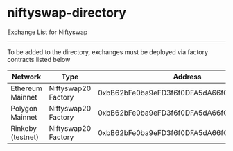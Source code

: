 # niftyswap-directory

Exchange List for Niftyswap

--------

To be added to the directory, exchanges must be deployed via factory contracts listed below

| Network               | Type                  | Address                                    |
| --------------------- | --------------------- | ------------------------------------------ |
| Ethereum Mainnet      | Niftyswap20 Factory   | 0xbB62bFe0ba9eFD3f6f0DFA5dA66fCeF4F4259949 |
| Polygon Mainnet       | Niftyswap20 Factory   | 0xbB62bFe0ba9eFD3f6f0DFA5dA66fCeF4F4259949 |
| Rinkeby (testnet)     | Niftyswap20 Factory   | 0xbB62bFe0ba9eFD3f6f0DFA5dA66fCeF4F4259949 |
